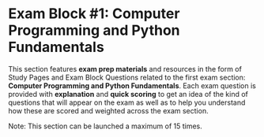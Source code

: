 # Exam Block #1: Computer Programming and Python Fundamentals

This section features **exam prep materials** and resources in the form of Study Pages and Exam Block Questions related to the first exam section: **Computer Programming and Python Fundamentals**. Each exam question is provided with **explanation** and **quick scoring** to get an idea of the kind of questions that will appear on the exam as well as to help you understand how these are scored and weighted across the exam section.

Note: This section can be launched a maximum of 15 times.

